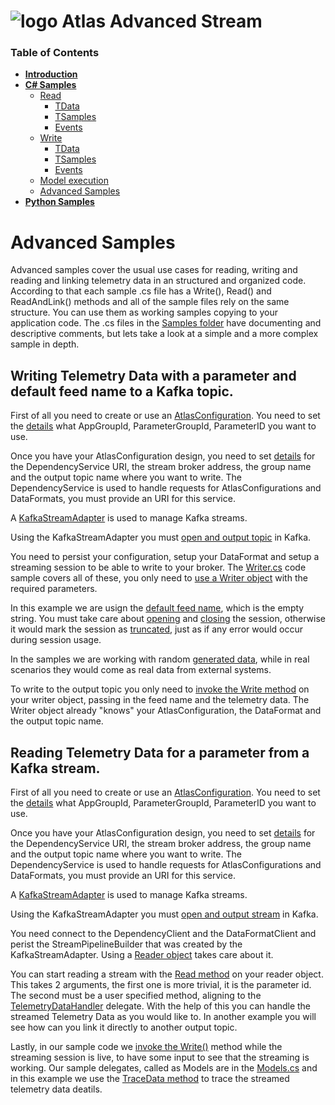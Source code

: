 # ![logo](/Media/branding.png) Atlas Advanced Stream

### Table of Contents
<!--ts-->
- [**Introduction**](../README.md)<br>
- [**C# Samples**](README.md)<br>
  - [Read](read.md#basic-samples-of-read)
    - [TData](read.md#telemetry-data)
    - [TSamples](read.md#telemetry-samples)
    - [Events](read.md#events)
  - [Write](write.md#basic-samples-of-write)
    - [TData](write.md#telemetry-data)
    - [TSamples](write.md#telemetry-samples)
    - [Events](write.md#events)
  - [Model execution](model.md#model-sample)
  - [Advanced Samples](advanced.md#advanced-samples)
- [**Python Samples**](../python/README.md)<br>
<!--te-->

# Advanced Samples

Advanced samples cover the usual use cases for reading, writing and reading and linking telemetry data in an structured and organized code.
According to that each sample .cs file has a Write(), Read() and ReadAndLink() methods and all of the sample files rely on the same structure. You can use them as working samples copying to your application code.
The .cs files in the [Samples folder](./src/MAT.OCS.Streaming.Samples/Samples) have documenting and descriptive comments, but lets take a look at a simple and a more complex sample in depth.

## Writing Telemetry Data with a parameter and default feed name to a Kafka topic.

First of all you need to create or use an [AtlasConfiguration](./src/MAT.OCS.Streaming.Samples/Samples/Advanced/TDataSingleFeedSingleParameter.cs#L27-L53). You need to set the [details](./src/MAT.OCS.Streaming.Samples/Samples/Advanced/TDataSingleFeedSingleParameter.cs#L13-L22) what AppGroupId, ParameterGroupId, ParameterID you want to use.

Once you have your AtlasConfiguration design, you need to set [details](./src/MAT.OCS.Streaming.Samples/Samples/Advanced/TDataSingleFeedSingleParameter.cs#L117-L120) for the DependencyService URI, the stream broker address, the group name and the output topic name where you want to write. 
The DependencyService is used to handle requests for AtlasConfigurations and DataFormats, you must provide an URI for this service. 

A [KafkaStreamAdapter](./src/MAT.OCS.Streaming.Samples/Samples/Advanced/TDataSingleFeedSingleParameter.cs#L121) is used to manage Kafka streams.

Using the KafkaStreamAdapter you must [open and output topic](./src/MAT.OCS.Streaming.Samples/Samples/Advanced/TDataSingleFeedSingleParameter.cs#L122) in Kafka.

You need to persist your configuration, setup your DataFormat and setup a streaming session to be able to write to your broker. The [Writer.cs](./src/MAT.OCS.Streaming.Samples/Samples/Advanced/Writer.cs) code sample covers all of these, you only need to [use a Writer object](./src/MAT.OCS.Streaming.Samples/Samples/Advanced/TDataSingleFeedSingleParameter.cs#L124) with the required parameters.

In this example we are usign the [default feed name](./src/MAT.OCS.Streaming.Samples/Samples/Advanced/TDataSingleFeedSingleParameter.cs#L126), which is the empty string.
You must take care about [opening](./src/MAT.OCS.Streaming.Samples/Samples/Advanced/TDataSingleFeedSingleParameter.cs#L127) and [closing](./src/MAT.OCS.Streaming.Samples/Samples/Advanced/TDataSingleFeedSingleParameter.cs#L134) the session, otherwise it would mark the session as [truncated](./src/MAT.OCS.Streaming.Samples/Samples/Advanced/Writer.cs#L52-L-57), just as if any error would occur during session usage.

In the samples we are working with random [generated data](./src/MAT.OCS.Streaming.Samples/Samples/Advanced/TDataSingleFeedSingleParameter.cs#L79-L113), while in real scenarios they would come as real data from external systems.

To write to the output topic you only need to [invoke the Write method](./src/MAT.OCS.Streaming.Samples/Samples/Advanced/TDataSingleFeedSingleParameter.cs#L132) on your writer object, passing in the feed name and the telemetry data. The Writer object already "knows" your AtlasConfiguration, the DataFormat and the output topic name.


## Reading Telemetry Data for a parameter from a Kafka stream.

First of all you need to create or use an [AtlasConfiguration](./src/MAT.OCS.Streaming.Samples/Samples/Advanced/TDataSingleFeedSingleParameter.cs#L27-L53). You need to set the [details](./src/MAT.OCS.Streaming.Samples/Samples/Advanced/TDataSingleFeedSingleParameter.cs#L13-L22) what AppGroupId, ParameterGroupId, ParameterID you want to use.

Once you have your AtlasConfiguration design, you need to set [details](./src/MAT.OCS.Streaming.Samples/Samples/Advanced/TDataSingleFeedSingleParameter.cs#L117-L120) for the DependencyService URI, the stream broker address, the group name and the output topic name where you want to write. 
The DependencyService is used to handle requests for AtlasConfigurations and DataFormats, you must provide an URI for this service. 

A [KafkaStreamAdapter](./src/MAT.OCS.Streaming.Samples/Samples/Advanced/TDataSingleFeedSingleParameter.cs#L145) is used to manage Kafka streams.

Using the KafkaStreamAdapter you must [open and output stream](./src/MAT.OCS.Streaming.Samples/Samples/Advanced/TDataSingleFeedSingleParameter.cs#L146) in Kafka.

You need connect to the DependencyClient and the DataFormatClient and perist the StreamPipelineBuilder that was created by the KafkaStreamAdapter. Using a [Reader object](./src/MAT.OCS.Streaming.Samples/Samples/Advanced/TDataSingleFeedSingleParameter.cs#L147) takes care about it.

You can start reading a stream with the [Read method](./src/MAT.OCS.Streaming.Samples/Samples/Advanced/TDataSingleFeedSingleParameter.cs#L174) on your reader object. This takes 2 arguments, the first one is more trivial, it is the parameter id. The second must be a user specified method, aligning to the [TelemetryDataHandler](./src/MAT.OCS.Streaming.Samples/Samples/Advanced/Models.cs#L12) delegate. With the help of this you can handle the streamed Telemetry Data as you would like to. In another example you will see how can you link it directly to another output topic.

Lastly, in our sample code we [invoke the Write()](./src/MAT.OCS.Streaming.Samples/Samples/Advanced/TDataSingleFeedSingleParameter.cs#L151) method while the streaming session is live, to have some input to see that the streaming is working. Our sample delegates, called as Models are in the [Models.cs](./src/MAT.OCS.Streaming.Samples/Samples/Advanced/Models.cs) and in this example we use the [TraceData method](./src/MAT.OCS.Streaming.Samples/Samples/Advanced/Models.cs#L14-L27) to trace the streamed telemetry data deatils.
